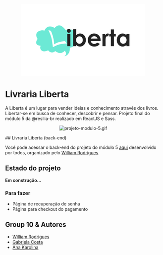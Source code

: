 <p align="center">
  <img src="./public/logo.png" alt="Logo da livraria Liberta" width="400px">
</p>

# Livraria Liberta

A Liberta é um lugar para vender ideias e conhecimento através dos livros. Libertar-se em busca de conhecer, descobrir e pensar. Projeto final do módulo 5 da @resilia-br realizado em ReactJS e Sass.

<p align="center">
<img src="/gabrielaalvescosta/livraria-liberta/blob/main/projeto-modulo-5.gif?raw=true" alt="projeto-modulo-5.gif">
</p>
## Livraria Liberta (back-end)

Você pode acessar o back-end do projeto do módulo 5 [aqui](https://github.com/willy-r/livraria-liberta-api) desenvolvido por todos, organizado pelo [William Rodrigues](https://github.com/willy-r).


## Estado do projeto

**Em construção...**

### Para fazer

- Página de recuperação de senha
- Página para checkout do pagamento


## Group 10 & Autores

- [William Rodrigues](https://github.com/willy-r)
- [Gabriela Costa](https://github.com/gabrielaalvescosta)
- [Ana Karolina](https://github.com/kasvrol)
